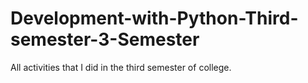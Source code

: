 # Development-with-Python-Third-semester-3-Semester
All activities that I did in the third semester of college.
